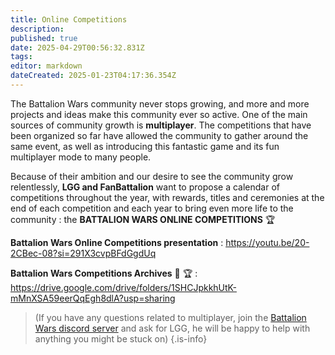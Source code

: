 ```yaml
---
title: Online Competitions
description: 
published: true
date: 2025-04-29T00:56:32.831Z
tags: 
editor: markdown
dateCreated: 2025-01-23T04:17:36.354Z
---
```


The Battalion Wars community never stops growing, and more and more projects and ideas make this community ever so active. One of the main sources of community growth is **multiplayer**. The competitions that have been organized so far have allowed the community to gather around the same event, as well as introducing this fantastic game and its fun multiplayer mode to many people.

Because of their ambition and our desire to see the community grow relentlessly, **LGG and FanBattalion** want to propose a calendar of competitions throughout the year, with rewards, titles and ceremonies at the end of each competition and each year to bring even more life to the community : the **BATTALION WARS ONLINE COMPETITIONS** 🏆

**Battalion Wars Online Competitions presentation** : https://youtu.be/20-2CBec-08?si=291X3cvpBFdGgdUq

**Battalion Wars Competitions Archives** 📜 🏆  : https://drive.google.com/drive/folders/1SHCJpkkhUtK-mMnXSA59eerQqEgh8dlA?usp=sharing

> (If you have any questions related to multiplayer, join the [Battalion Wars discord server](https://discord.gg/aPvrTsDARJ) and ask for LGG, he will be happy to help with anything you might be stuck on)
{.is-info}

















